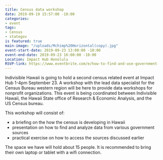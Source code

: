 ```yaml
---
title: Census data workshop
date: 2019-09-19 15:57:00 -10:00
categories:
- event
tags:
- Census
- stategov
is featured: true
main-image: "/uploads/Mchimp%20Horizontal(copy).jpg"
event-start-date: 2019-09-23 13:00:00 -10:00
event-end-date: 2019-09-23 16:00:00 -10:00
Location: Impact Hub Honolulu
RSVP-link: https://www.eventbrite.com/e/how-to-find-and-use-government-data-tickets-72478708769
---
```


Indivisible Hawaii is going to hold a second census related event at Impact Hub 1-4pm September 23.   A workshop with the lead data specialist for the Census Bureau western region will be here to provide data workshops for nonprofit organizations.  This event is being coordinated between Indivisible Hawaii, the Hawaii State office of Research & Economic Analysis, and the US Census bureau.  

This workshop will consist of:
- a briefing on the how the census is developing in Hawaii
- presentation on how to find and analyze data from various government sources
- practical exercise on how to access the sources discussed earlier 

The space we have will hold about 15 people.  It is recommended to bring their own laptop or tablet with a wifi connection.  